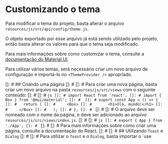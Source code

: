 # Customizando o tema

Para modificar o tema do projeto, basta alterar o arquivo `resources/js/src/api/config/theme.js`.

O objeto exportado por esse arquivo já está sendo utilizado pelo projeto, então basta alterar os valores para que o tema seja modificado.

Para mais informações sobre como customizar o tema, consulte a [documentação do Material UI](https://mui.com/material-ui/customization/theming/).

Para utilizar vários temas, será necessário criar um novo arquivo de configuração e importá-lo no `<ThemeProvider />` apropriado.

[]: # ## Criando uma página
[]: # 
[]: # Para criar uma nova página, basta criar um novo arquivo na pasta `resources/js/src/views` com o seguinte conteúdo:
[]: # 
[]: # ```js
[]: # import React from 'react';
[]: # import { Box } from '@mui/material';
[]: # 
[]: # export const App = () => {
[]: #   return (
[]: #     <Box>
[]: #       <h1>Olá, mundo!</h1>
[]: #     </Box>
[]: #   );
[]: # };
[]: # ```
[]: # 
[]: # O arquivo deve ser nomeado com o nome da página, e deve ser adicionado ao arquivo `resources/js/src/views/index.js`.
[]: # 
[]: # ```js
[]: # export { App } from './App';
[]: # ```
[]: # 
[]: # Para mais informações sobre como criar uma página, consulte a documentação do React.
[]: # 
[]: # ## Utilizando `Toast` e `Dialog`
[]: # 
[]: # Para utilizar o `Toast` e o `Dialog`, basta importar o `use
